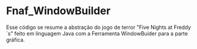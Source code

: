 # Fnaf_WindowBuilder
Esse código se resume a abstração do jogo de terror "Five Nights at Freddy´s" feito em linguagem Java com a Ferramenta WindowBuider para a parte gráfica.


